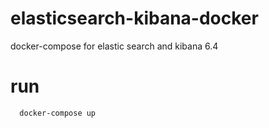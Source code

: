 # elasticsearch-kibana-docker
docker-compose for elastic search and kibana 6.4

# run

```
  docker-compose up
```